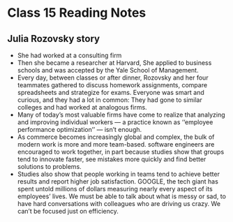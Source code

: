 # Class 15 Reading Notes
## Julia Rozovsky story
- She had worked at a consulting firm
- Then she became a researcher at Harvard, She applied to business schools and was accepted by the Yale School of Management.
- Every day, between classes or after dinner, Rozovsky and her four teammates gathered to discuss homework assignments, compare spreadsheets and strategize for exams. Everyone was smart and curious, and they had a lot in common: They had gone to similar colleges and had worked at analogous firms.
- Many of today’s most valuable firms have come to realize that analyzing and improving individual workers ­— a practice known as ‘‘employee performance optimization’’ — isn’t enough.
- As commerce becomes increasingly global and complex, the bulk of modern work is more and more team-based. software engineers are encouraged to work together, in part because studies show that groups tend to innovate faster, see mistakes more quickly and find better solutions to problems.
- Studies also show that people working in teams tend to achieve better results and report higher job satisfaction. GOOGLE, the tech giant has spent untold millions of dollars measuring nearly every aspect of its employees’ lives. We must be able to talk about what is messy or sad, to have hard conversations with colleagues who are driving us crazy. We can’t be focused just on efficiency.
